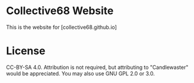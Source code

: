 
Collective68 Website
====================
This is the website for [collective68.github.io]

License
=======
CC-BY-SA 4.0. Attribution is not required, but attributing to "Candlewaster" would be appreciated. You may also use GNU GPL 2.0 or 3.0.
